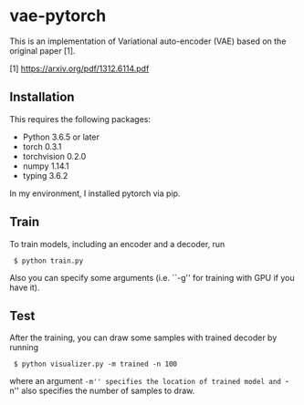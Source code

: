 # vae-pytorch
This is an implementation of Variational auto-encoder (VAE) based on the original paper [1].

[1] https://arxiv.org/pdf/1312.6114.pdf

## Installation
This requires the following packages:

 - Python 3.6.5 or later
 - torch 0.3.1
 - torchvision 0.2.0
 - numpy 1.14.1
 - typing 3.6.2

In my environment, I installed pytorch via pip.

## Train
To train models, including an encoder and a decoder, run

     $ python train.py

Also you can specify some arguments (i.e. ``-g'' for training with GPU if you have it).

## Test
After the training, you can draw some samples with trained decoder by running

     $ python visualizer.py -m trained -n 100

where an argument ``-m'' specifies the location of trained model and ``-n'' also specifies the number of samples to draw.
